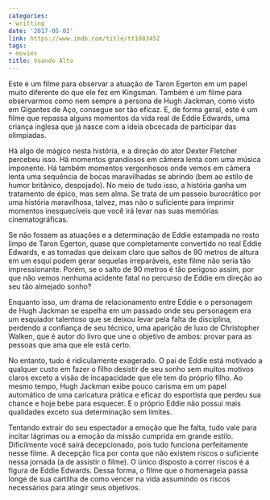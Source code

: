 ```yaml
---
categories:
- writting
date: '2017-05-02'
link: https://www.imdb.com/title/tt1083452
tags:
- movies
title: Voando Alto
---
```


Este é um filme para observar a atuação de Taron Egerton em um papel muito diferente do que ele fez em Kingsman. Também é um filme para observarmos como nem sempre a persona de Hugh Jackman, como visto em Gigantes de Aço, consegue ser tão eficaz. E, de forma geral, este é um filme que repassa alguns momentos da vida real de Eddie Edwards, uma criança inglesa que já nasce com a ideia obcecada de participar das olimpíadas.

Há algo de mágico nesta história, e a direção do ator Dexter Fletcher percebeu isso. Há momentos grandiosos em câmera lenta com uma música imponente. Há também momentos vergonhosos onde vemos em câmera lenta uma sequência de bocas maravilhadas se abrindo (bem ao estilo de humor britânico, despojado). No meio de tudo isso, a história ganha um tratamento de épico, mas sem alma. Se trata de um passeio burocrático por uma história maravilhosa, talvez, mas não o suficiente para imprimir momentos inesquecíveis que você irá levar nas suas memórias cinematográficas.

Se não fossem as atuações e a determinação de Eddie estampada no rosto limpo de Taron Egerton, quase que completamente convertido no real Eddie Edwards, e as tomadas que deixam claro que saltos de 90 metros de altura em um esqui podem gerar sequelas irreparáveis, este filme não seria tão impressionante. Porém, se o salto de 90 metros é tão perigoso assim, por que não vemos nenhuma acidente fatal no percurso de Eddie em direção ao seu tão almejado sonho?

Enquanto isso, um drama de relacionamento entre Eddie e o personagem de Hugh Jackman se espelha em um passado onde seu personagem era um esquiador talentoso que se deixou levar pela falta de disciplina, perdendo a confiança de seu técnico, uma aparição de luxo de Christopher Walken, que é autor do livro que une o objetivo de ambos: provar para as pessoas que ama que ele está certo.

No entanto, tudo é ridiculamente exagerado. O pai de Eddie está motivado a qualquer custo em fazer o filho desistir de seu sonho sem muitos motivos claros exceto a visão de incapacidade que ele tem do próprio filho. Ao mesmo tempo, Hugh Jackman exibe pouco carisma em um papel automático de uma caricatura prática e eficaz do esportista que perdeu sua chance e hoje bebe para esquecer. E o próprio Eddie não possui mais qualidades exceto sua determinação sem limites.

Tentando extrair do seu espectador a emoção que lhe falta, tudo vale para incitar lágrimas ou a emoção da missão cumprida em grande estilo. Dificilmente você sairá decepcionado, pois tudo funciona perfeitamente nesse filme. A decepção fica por conta que não existem riscos o suficiente nessa jornada (a de assistir o filme). O único disposto a correr riscos é a figura de Eddie Edwards. Dessa forma, o filme que o homenageia passa longe de sua cartilha de como vencer na vida assumindo os riscos necessários para atingir seus objetivos.